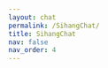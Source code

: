 ```yaml
---
layout: chat
permalink: /SihangChat/
title: SihangChat
nav: false
nav_order: 4
---
```


<!-- 内容和布局都在layouts里面 -->